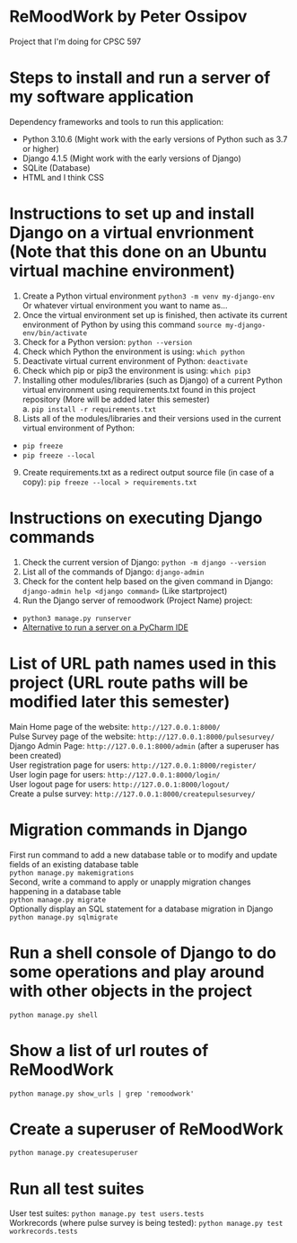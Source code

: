 # ReMoodWork by Peter Ossipov
Project that I'm doing for CPSC 597

# Steps to install and run a server of my software application
Dependency frameworks and tools to run this application: 
* Python 3.10.6 (Might work with the early versions of Python such as 3.7 or higher)
* Django 4.1.5 (Might work with the early versions of Django) 
* SQLite (Database)
* HTML and I think CSS
# Instructions to set up and install Django on a virtual envrionment (Note that this done on an Ubuntu virtual machine environment)
1. Create a Python virtual environment
```python3 -m venv my-django-env```  
Or whatever virtual environment you want to name as...  
2. Once the virtual environment set up is finished, then activate its current environment of Python by using this command
```source my-django-env/bin/activate```  
3. Check for a Python version:
```python --version```
4. Check which Python the environment is using: 
```which python```
5. Deactivate virtual current environment of Python:
```deactivate```
6. Check which pip or pip3 the environment is using: 
```which pip3```
7. Installing other modules/libraries (such as Django) of a current Python virtual environment using requirements.txt found in this project repository (More will be added later this semester)  
a. ```pip install -r requirements.txt```
8. Lists all of the modules/libraries and their versions used in the current virtual environment of Python:  
* ```pip freeze```
* ```pip freeze --local```  
9. Create requirements.txt as a redirect output source file (in case of a copy):
```pip freeze --local > requirements.txt```

# Instructions on executing Django commands
1. Check the current version of Django: 
```python -m django --version```
2. List all of the commands of Django:
```django-admin```
3. Check for the content help based on the given command in Django: 
```django-admin help <django command>``` (Like startproject)
4. Run the Django server of remoodwork (Project Name) project:  
* ```python3 manage.py runserver```
* [Alternative to run a server on a PyCharm IDE](https://www.youtube.com/watch?v=WluSpfSMj2Y)

# List of URL path names used in this project (URL route paths will be modified later this semester)
Main Home page of the website: ```http://127.0.0.1:8000/```   
Pulse Survey page of the website: ```http://127.0.0.1:8000/pulsesurvey/```  
Django Admin Page: ```http://127.0.0.1:8000/admin``` (after a superuser has been created)  
User registration page for users: ```http://127.0.0.1:8000/register/```  
User login page for users: ```http://127.0.0.1:8000/login/```  
User logout page for users: ```http://127.0.0.1:8000/logout/```  
Create a pulse survey: ```http://127.0.0.1:8000/createpulsesurvey/```


# Migration commands in Django 
First run command to add a new database table or to modify and update fields of an existing database table  
```python manage.py makemigrations```  
Second, write a command to apply or unapply migration changes happening in a database table  
```python manage.py migrate```  
Optionally display an SQL statement for a database migration in Django 
```python manage.py sqlmigrate```  

# Run a shell console of Django to do some operations and play around with other objects in the project
```python manage.py shell```

# Show a list of url routes of ReMoodWork
```python manage.py show_urls | grep 'remoodwork'```

# Create a superuser of ReMoodWork
```python manage.py createsuperuser```

# Run all test suites
User test suites: ```python manage.py test users.tests```  
Workrecords (where pulse survey is being tested): ```python manage.py test workrecords.tests```


